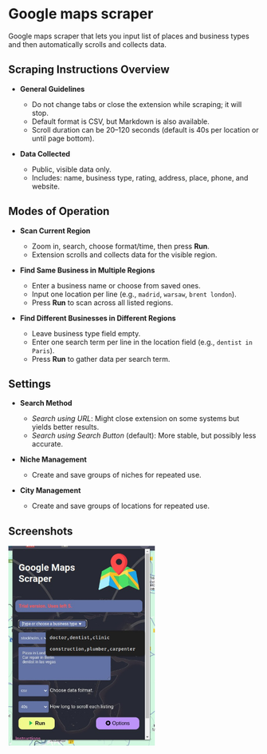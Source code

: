 # Google maps scraper
Google maps scraper that lets you input list of places and business types and then automatically scrolls and collects data.

## Scraping Instructions Overview

- **General Guidelines**
  - Do not change tabs or close the extension while scraping; it will stop.
  - Default format is CSV, but Markdown is also available.
  - Scroll duration can be 20–120 seconds (default is 40s per location or until page bottom).

- **Data Collected**
  - Public, visible data only.
  - Includes: name, business type, rating, address, place, phone, and website.

## Modes of Operation

- **Scan Current Region**
  - Zoom in, search, choose format/time, then press **Run**.
  - Extension scrolls and collects data for the visible region.

- **Find Same Business in Multiple Regions**
  - Enter a business name or choose from saved ones.
  - Input one location per line (e.g., `madrid`, `warsaw`, `brent london`).
  - Press **Run** to scan across all listed regions.

- **Find Different Businesses in Different Regions**
  - Leave business type field empty.
  - Enter one search term per line in the location field (e.g., `dentist in Paris`).
  - Press **Run** to gather data per search term.

## Settings

- **Search Method**
  - *Search using URL*: Might close extension on some systems but yields better results.
  - *Search using Search Button* (default): More stable, but possibly less accurate.

- **Niche Management**
  - Create and save groups of niches for repeated use.

- **City Management**
  - Create and save groups of locations for repeated use.

## Screenshots
<img src="/samples/IMG-20240521-WA0007.jpg" height=400>
